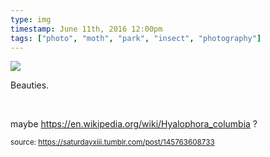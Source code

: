 ```yaml
---
type: img
timestamp: June 11th, 2016 12:00pm
tags: ["photo", "moth", "park", "insect", "photography"]
---
```

<img src="https://saturdayxiii.github.io/media/145763608733.jpg"/>
                                                                                          
Beauties.

<br/>

maybe <a href="https://en.wikipedia.org/wiki/Hyalophora_columbia" target="_blank">https://en.wikipedia.org/wiki/Hyalophora_columbia</a> ?
 
                                    
                
                
                
                
                                
<small>source: https://saturdayxiii.tumblr.com/post/145763608733</small>